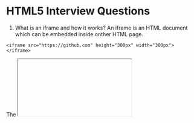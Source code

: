 # HTML5 Interview Questions

1. What is an iframe and how it works?
An iframe is an HTML document which can be embedded inside onther HTML page.

```
<iframe src="https://github.com" height="300px" width="300px"></iframe>
```

The <iframe> tag specifies an inline frame.

An inline frame is used to embed another document within the current HTML document.

Tip: Use CSS to style the <iframe>

Tip: It is a good practice to always include a title attribute for the <iframe>. This is used by screen readers to read out what the content of the <iframe> is.

2. Explain meta tags in HTML

3. What is the purpose of the alt attribute on images?
The alt attribute provides alternative information for an image if a user cannot view it. The alt attribute should be used to describe any images except those which only serve a decorative purposes, in which case it should be left empty.

4. What is difference between span and div?
-div is a block element
-span is inline element
For bonus points, you could point out that it’s illegal to place a block element inside an inline element, and that while div can have a p tag, and a p tag can have a span, it is not possible for span to have a div or p tag inside.

5. How can i get indexed better by search engines?
It is possible to get indexed better by placing the following two statements in the <HEAD> part of your documents:

```
<META NAME="keywords" CONTENT="keyword keyword keyword keyword">
<META NAME="description" CONTENT="description of your site">
```

Both may contain up to 1022 characters. If a keyword is used more than 7 times, the keywords tag will be ignored altogether. Also, you cannot put markup (other than entities) in the description or keywords list.

6. HTML5 specifications?
HTML5 was designed to replace HTML 4, XHTML, and the HTML DOM Level 2. The key goals and motivations behind the HTML5 specification were to:

Deliver rich content (graphics, movies, etc.) without the need for additional plugins, such as Flash.
Provide better semantic support for web page structure through new structural element tags.
Provide a stricter parsing standard to simplify error handling, ensure more consistent cross-browser behaviour, and simplify compatibility with documents written to older standards.
Provide better cross-platform support whether running on a PC, Tablet, or Smartphone.

7. How can you highlight text in HTML?
If you are working with an HTML5 page, the <mark> tag can be a quick and easy way of highlighting or marking text on a page:

```
<mark>highlighted text</mark>
```

To highlight text with just HTML code and support for all browsers, set the background-color style, as shown in the example below, using the HTML tag.

```
<span style="background-color: #FFFF00">Yellow text.</span>
```

8.HTML5 Semantic Tags:
-<header> is used to contain introductory and navigational information about a section of the page. This can include the section heading, the author’s name, time and date of publication, table of contents, or other navigational information.

-<article> is meant to house a self-contained composition that can logically be independently recreated outside of the page without losing it’s meaining. Individual blog posts or news stories are good examples.

-<section> is a flexible container for holding content that shares a common informational theme or purpose.

<footer> is used to hold information that should appear at the end of a section of content and contain additional information about the section. Author’s name, copyright information, and related links are typical examples of such content.

9.What is Character Encoding(character set)?
To display an HTML page correctly, a web browser must know which character set (character encoding) to use. This is specified in the tag:

```
HTML4:

<meta http-equiv="Content-Type" content="text/html;charset=ISO-8859-1">
```

```
HTML5:

<meta charset="UTF-8">
```

10.What is a self closing tag?

```
In HTML5 it is not strictly necessary to close certain HTML tags. The tags that aren’t required to have specific closing tags are called “self closing” tags.

An example of a self closing tag is something like a line break (<br />) or the meta tag (<meta>). This means that the following are both acceptable:

<meta charset="UTF-8">
...
<meta charset="UTF-8" />

```

12.HTML attribute and property?

```
Attributes are defined on the HTML markup but properties are defined on the DOM. To illustrate the difference, imagine we have this text field in our HTML: <input type="text" value="Hello">.

const input = document.querySelector('input');
console.log(input.getAttribute('value')); // Hello
console.log(input.value); // Hello
But after you change the value of the text field by adding "World!" to it, this becomes:

console.log(input.getAttribute('value')); // Hello
console.log(input.value); // Hello World!

```

13.An understanding of general web issues such as web browser rendering differences, W3C accessibility guidelines

```
Web Browser Rendering Differences: Web browsers may interpret and render HTML, CSS, and JavaScript code differently, leading to inconsistencies in how web pages are displayed. It's essential to test your website across multiple browsers (e.g., Chrome, Firefox, Safari, Edge) and versions to identify and address any rendering issues.

Responsive Web Design: With the increasing use of mobile devices, it's important to create websites that adapt to different screen sizes. Responsive web design techniques, such as using flexible layouts, media queries, and fluid images, enable your site to be easily accessible and visually appealing across various devices.

W3C Accessibility Guidelines: The World Wide Web Consortium (W3C) provides accessibility guidelines to ensure that websites are usable by people with disabilities. These guidelines cover areas like providing alternative text for images, keyboard navigation, proper use of headings, color contrast, and more. Adhering to these guidelines improves accessibility and inclusivity.

Performance Optimization: Website performance significantly impacts user experience. Optimizing page load times by minimizing file sizes, leveraging caching techniques, optimizing images, and reducing server requests can enhance the overall speed and responsiveness of your website.

Security Considerations: Web security is crucial to protect user data and prevent unauthorized access. Implementing secure coding practices, validating and sanitizing user inputs, using HTTPS for secure communication, and staying updated with security patches and frameworks help mitigate security risks.

Search Engine Optimization (SEO): Optimizing your website for search engines improves its visibility and organic traffic. This involves techniques like using descriptive page titles, relevant meta tags, proper header structure, clean URLs, well-structured content, and mobile-friendliness.

Cross-Browser Compatibility: As mentioned earlier, web browsers may interpret code differently. Ensuring cross-browser compatibility involves testing and making necessary adjustments to ensure your website functions correctly and appears consistent across various browsers and their different versions.

Usability and User Experience (UX): Designing intuitive and user-friendly interfaces enhances the overall user experience. Pay attention to factors like clear navigation, logical information architecture, intuitive forms, readable typography, and overall visual appeal.

Web Standards and Validation: Adhering to web standards helps ensure compatibility, maintainability, and future-proofing of your website. Tools like the W3C Markup Validation Service can help identify HTML and CSS code errors, ensuring compliance with best practices.

Progressive Enhancement and Graceful Degradation: Embrace the concept of progressive enhancement by starting with a solid foundation of accessible HTML content and then adding enhanced features using CSS and JavaScript. Graceful degradation ensures that your website still functions and remains accessible to users even if certain features or technologies are not supported.

By considering these web issues, you can create websites that are visually consistent, accessible, performant, secure, and user-friendly across various platforms and browsers.
```
